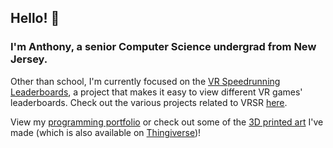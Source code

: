 ## Hello! 👋

### I'm Anthony, a senior Computer Science undergrad from New Jersey.

Other than school, I'm currently focused on the [VR Speedrunning Leaderboards], a project that makes it easy to view different VR games' leaderboards. Check out the various projects related to VRSR [here].

View my [programming portfolio] or check out some of the [3D printed art] I've made (which is also available on [Thingiverse])!

[programming portfolio]: https://bigft.io/portfolio
[3D printed art]: https://bigft.io/art
[Thingiverse]: https://www.thingiverse.com/bigfoott
[VR Speedrunning Leaderboards]: https://vrspeed.run
[here]: https://github.com/VRSpeedruns
